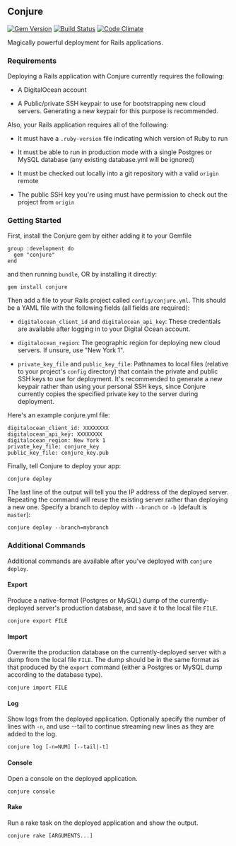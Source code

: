 ## Conjure
[![Gem Version](https://badge.fury.io/rb/conjure.png)](http://badge.fury.io/rb/conjure)
[![Build Status](https://travis-ci.org/brianauton/conjure.png?branch=master)](https://travis-ci.org/brianauton/conjure)
[![Code Climate](https://codeclimate.com/github/brianauton/conjure.png)](https://codeclimate.com/github/brianauton/conjure)

Magically powerful deployment for Rails applications.

### Requirements

Deploying a Rails application with Conjure currently requires the
following:

  * A DigitalOcean account

  * A Public/private SSH keypair to use for bootstrapping new cloud
    servers. Generating a new keypair for this purpose is recommended.

Also, your Rails application requires all of the following:

  * It must have a `.ruby-version` file indicating which version of
    Ruby to run

  * It must be able to run in production mode with a single Postgres
    or MySQL database (any existing database.yml will be ignored)

  * It must be checked out locally into a git repository with a valid
    `origin` remote

  * The public SSH key you're using must have permission to check out
    the project from `origin`

### Getting Started

First, install the Conjure gem by either adding it to your Gemfile

    group :development do
      gem "conjure"
    end

and then running `bundle`, OR by installing it directly:

    gem install conjure

Then add a file to your Rails project called
`config/conjure.yml`. This should be a YAML file with the following
fields (all fields are required):

  * `digitalocean_client_id` and `digitalocean_api_key`: These
    credentials are available after logging in to your Digital Ocean
    account.

  * `digitalocean_region`: The geographic region for deploying new
    cloud servers. If unsure, use "New York 1".

  * `private_key_file` and `public_key_file`: Pathnames to local files
    (relative to your project's `config` directory) that contain the
    private and public SSH keys to use for deployment. It's
    recommended to generate a new keypair rather than using your
    personal SSH keys, since Conjure currently copies the specified
    private key to the server during deployment.

Here's an example conjure.yml file:

    digitalocean_client_id: XXXXXXXX
    digitalocean_api_key: XXXXXXXX
    digitalocean_region: New York 1
    private_key_file: conjure_key
    public_key_file: conjure_key.pub

Finally, tell Conjure to deploy your app:

    conjure deploy

The last line of the output will tell you the IP address of the
deployed server. Repeating the command will reuse the existing server
rather than deploying a new one. Specify a branch to deploy with
`--branch` or `-b` (default is `master`):

    conjure deploy --branch=mybranch

### Additional Commands

Additional commands are available after you've deployed with `conjure
deploy`.

#### Export

Produce a native-format (Postgres or MySQL) dump of the
currently-deployed server's production database, and save it to the
local file `FILE`.

    conjure export FILE

#### Import

Overwrite the production database on the currently-deployed server
with a dump from the local file `FILE`. The dump should be in the same
format as that produced by the `export` command (either a Postgres or
MySQL dump according to the database type).

    conjure import FILE

#### Log

Show logs from the deployed application. Optionally specify the number
of lines with `-n`, and use --tail to continue streaming new lines as
they are added to the log.

    conjure log [-n=NUM] [--tail|-t]

#### Console

Open a console on the deployed application.

    conjure console

#### Rake

Run a rake task on the deployed application and show the output.

    conjure rake [ARGUMENTS...]
